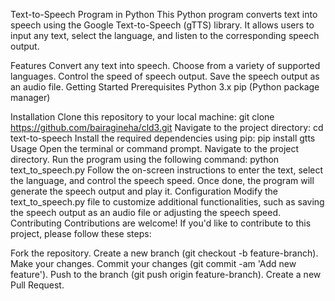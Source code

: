 Text-to-Speech Program in Python
This Python program converts text into speech using the Google Text-to-Speech (gTTS) library. It allows users to input any text, select the language, and listen to the corresponding speech output.

Features
Convert any text into speech.
Choose from a variety of supported languages.
Control the speed of speech output.
Save the speech output as an audio file.
Getting Started
Prerequisites
Python 3.x
pip (Python package manager)


Installation
Clone this repository to your local machine:
git clone https://github.com/bairagineha/cld3.git 
Navigate to the project directory:
cd text-to-speech
Install the required dependencies using pip:
pip install gtts
Usage
Open the terminal or command prompt.
Navigate to the project directory.
Run the program using the following command:
python text_to_speech.py
Follow the on-screen instructions to enter the text, select the language, and control the speech speed.
Once done, the program will generate the speech output and play it.
Configuration
Modify the text_to_speech.py file to customize additional functionalities, such as saving the speech output as an audio file or adjusting the speech speed.
Contributing
Contributions are welcome! If you'd like to contribute to this project, please follow these steps:

Fork the repository.
Create a new branch (git checkout -b feature-branch).
Make your changes.
Commit your changes (git commit -am 'Add new feature').
Push to the branch (git push origin feature-branch).
Create a new Pull Request.
